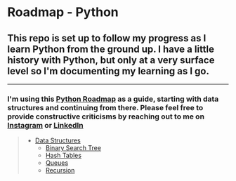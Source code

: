 # Roadmap - Python
## This repo is set up to follow my progress as I learn Python from the ground up. I have a little history with Python, but only at a very surface level so I'm documenting my learning as I go.
---
### I'm using this [Python Roadmap](roadmap.sh/python) as a guide, starting with data structures and continuing from there. Please feel free to provide **constructive** criticisms by reaching out to me on [Instagram](https://www.instagram.com/will_spencer171) or [LinkedIn](https://www.linkedin.com/in/willspencer171)

> - [Data Structures](https://github.com/willspencer171/python_roadmap/tree/master/Data%20Structures)
>   - [Binary Search Tree](https://github.com/willspencer171/python_roadmap/tree/master/Data%20Structures/Binary%20Search%20Tree)
>   - [Hash Tables](https://github.com/willspencer171/python_roadmap/tree/master/Data%20Structures/Hash%20Tables)
>   - [Queues](https://github.com/willspencer171/python_roadmap/tree/master/Data%20Structures/Queues)
>   - [Recursion](https://github.com/willspencer171/python_roadmap/tree/master/Data%20Structures/Recursion/recursion.py)